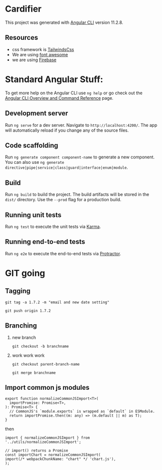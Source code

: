 # Cardifier

This project was generated with [Angular CLI](https://github.com/angular/angular-cli) version 11.2.8.

## Resources

- css framework is [TailwindsCss](https://tailwindcss.com/docs/grid-auto-rows)
- We are using [font awesome](https://fontawesome.com/v5.15/icons?d=gallery&p=2&q=home&s=solid&m=free)
- we are using [Firebase](https://console.firebase.com)

# Standard Angular Stuff:

To get more help on the Angular CLI use `ng help` or go check out the [Angular CLI Overview and Command Reference](https://angular.io/cli) page.

## Development server

Run `ng serve` for a dev server. Navigate to `http://localhost:4200/`. The app will automatically reload if you change any of the source files.

## Code scaffolding

Run `ng generate component component-name` to generate a new component. You can also use `ng generate directive|pipe|service|class|guard|interface|enum|module`.

## Build

Run `ng build` to build the project. The build artifacts will be stored in the `dist/` directory. Use the `--prod` flag for a production build.

## Running unit tests

Run `ng test` to execute the unit tests via [Karma](https://karma-runner.github.io).

## Running end-to-end tests

Run `ng e2e` to execute the end-to-end tests via [Protractor](http://www.protractortest.org/).



# GIT going

## Tagging
`git tag -a 1.7.2 -m "email and new date setting"`

`git push origin 1.7.2`

## Branching

1.  new branch

    `git checkout -b branchname`

2. work work work

    `git checkout parent-branch-name`

    `git merge branchname`

## Import common js modules

```
export function normalizeCommonJSImport<T>(
  importPromise: Promise<T>,
): Promise<T> {
  // CommonJS's `module.exports` is wrapped as `default` in ESModule.
  return importPromise.then((m: any) => (m.default || m) as T);
}
```
then 
```
import { normalizeCommonJSImport } from '../utils/normalizeCommonJSImport';

// import() returns a Promise
const importChart = normalizeCommonJSImport(
import(/* webpackChunkName: "chart" */ 'chart.js'),
);
```
